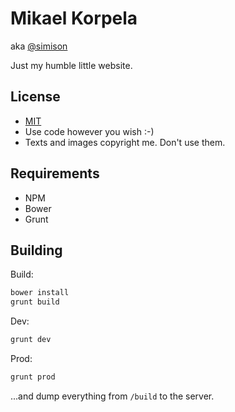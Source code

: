 # Mikael Korpela
aka [@simison](https://github.com/simison)

Just my humble little website.


## License
- [MIT](LICENSE)
- Use code however you wish :-)
- Texts and images copyright me. Don't use them.



## Requirements
- NPM
- Bower
- Grunt

## Building

Build:
```bash
bower install
grunt build
```

Dev:
```bash
grunt dev
```

Prod:
```bash
grunt prod
```

...and dump everything from `/build` to the server.